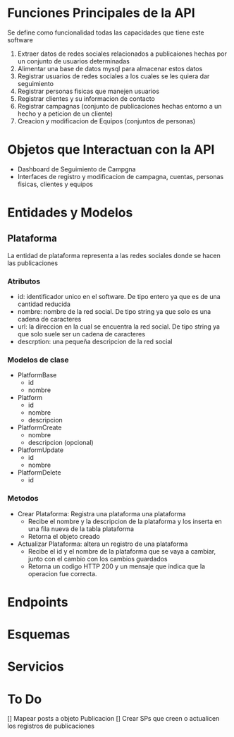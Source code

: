 # Funciones Principales de la API
Se define como funcionalidad todas las capacidades que tiene este software
1. Extraer datos de redes sociales relacionados a publicaiones hechas por un conjunto de usuarios determinadas
2. Alimentar una base de datos mysql para almacenar estos datos
3. Registrar usuarios de redes sociales a los cuales se les quiera dar seguimiento
4. Registrar personas fisicas que manejen usuarios 
5. Registrar clientes y su informacion de contacto
6. Registrar campagnas (conjunto de publicaciones hechas entorno a un hecho y a peticion de un cliente)
7. Creacion y modificacion de Equipos (conjuntos de personas)
# Objetos que Interactuan con la API
- Dashboard de Seguimiento de Campgna
- Interfaces de registro y modificacion de campagna, cuentas, personas fisicas, clientes y equipos
# Entidades y Modelos
## Plataforma
La entidad de plataforma representa a las redes sociales donde se hacen las publicaciones
### Atributos
- id: identificador unico en el software. De tipo entero ya que es de una cantidad reducida
- nombre: nombre de la red social. De tipo string ya que solo es una cadena de caracteres
- url: la direccion en la cual se encuentra la red social. De tipo string ya que solo suele ser un cadena de caracteres
- descrption: una pequeña descripcion de la red social
### Modelos de clase
- PlatformBase
    - id
    - nombre
- Platform
    - id
    - nombre 
    - descripcion
- PlatformCreate
    - nombre
    - descripcion (opcional)
- PlatformUpdate
    - id 
    - nombre
- PlatformDelete
    - id
### Metodos
- Crear Plataforma: Registra una plataforma una plataforma 
    - Recibe el nombre y la descripcion de la plataforma y los inserta en una fila nueva de la tabla plataforma
    - Retorna el objeto creado
- Actualizar Plataforma: altera un registro de una plataforma 
    - Recibe el id y el nombre de la plataforma que se vaya a cambiar, junto con el cambio con los cambios guardados 
    - Retorna un codigo HTTP 200 y un mensaje que indica que la operacion fue correcta.
# Endpoints
# Esquemas
# Servicios

# To Do
[] Mapear posts a objeto Publicacion
[] Crear SPs que creen o actualicen los registros de publicaciones
